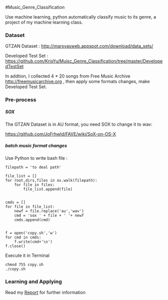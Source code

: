 #Music_Genre_Classification

Use machine learning, python automatically classify music to its genre, a project of my machine learning class.


### Dataset

GTZAN Dataset : <http://marsyasweb.appspot.com/download/data_sets/>


Developed Test Set : <https://github.com/KrisYu/Muisc_Genre_Classification/tree/master/DevelopedTestSet>

In addtion, I collected 4 * 20 songs from Free Music Archive <http://freemusicarchive.org> , then apply some formats changes, make Developed Test Set.


### Pre-process 

##### SOX

The GTZAN Dataset is in AU format, you need SOX to change it to wav:

<https://github.com/JoFrhwld/FAVE/wiki/SoX-on-OS-X>

##### batch music format changes

Use Python to write bash file :


```
filepath = 'to deal path'

file_list = []
for root,dirs,files in os.walk(filepath):
	for file in files:
		file_list.append(file)


cmds = []
for file in file_list:
	newf = file.replace('au','wav')
	cmd = 'sox ' + file + ' '+ newf
	cmds.append(cmd)


f = open('copy.sh','w')
for cmd in cmds:
	f.write(cmd+'\n')
f.close()

```

Execute it in Terminal


```
chmod 755 copy.sh
./copy.sh
```




### Learning and Applying

Read my [Report][id] for further information

[id]:https://github.com/KrisYu/Muisc_Genre_Classification/blob/master/Music_Genre_Classification_report.pdf